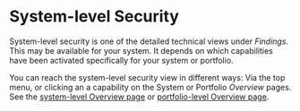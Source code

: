# System-level Security

System-level security is one of the detailed technical views under *Findings*. This may be available for your system. It depends on which capabilities have been activated specifically for your system or portfolio. 

You can reach the system-level security view in different ways: Via the top menu, or clicking an a capability on the System or Portfolio *Overview* pages. See the [system-level Overview page](system-overview.md#navigating-to-capabilities) or [portfolio-level Overview page](portfolio-overview.md#navigating-to-capabilities).

